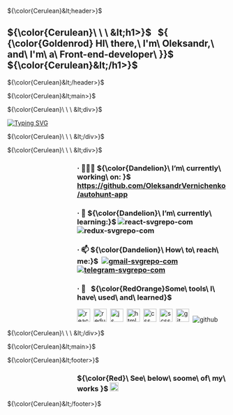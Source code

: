 ${\color{Cerulean}\&lt;header&gt;\}$

 ## ${\color{Cerulean}\ \ \ \&lt;h1&gt;\}$ &nbsp;  ${ {\color{Goldenrod} HI\ there,\ I'm\ Oleksandr,\ and\ I'm\ a\ Front-end-developer\ \}}\$ ${\color{Cerulean}\&lt;/h1&gt;\}$


${\color{Cerulean}\&lt;/header&gt;\}$

${\color{Cerulean}\&lt;main&gt;\}$

${\color{Cerulean}\ \ \ \&lt;div&gt;\}$

[![Typing SVG](https://readme-typing-svg.herokuapp.com?font=Roboto+Mono&size=16&duration=4000&pause=1111&color=0AF7E9&center=true&vCenter=true&multiline=true&width=535&height=95&lines=The+more+you+study+the+more+you+know.++;The+more+you+know+the+more+you+forget.;The+more+you+forget+the+less+you+know.;+So%2C+why+study%3F)](https://git.io/typing-svg)
     
${\color{Cerulean}\ \ \ \&lt;/div&gt;\}$

${\color{Cerulean}\ \ \ \&lt;div&gt;\}$



<dl><dd><dl><dd><dl><dd><dl><dd>
    
### · 👨🏼‍💻 ${\color{Dandelion}\ I’m\ currently\ working\ on: \}$ https://github.com/OleksandrVernichenko/autohunt-app

 
### · 🌱 ${\color{Dandelion}\ I’m\ currently\ learning:\}$ ![react-svgrepo-com](https://user-images.githubusercontent.com/112705866/212582608-1a88bfd9-c266-4edf-a695-33272bb66bc6.svg)&nbsp; ![redux-svgrepo-com](https://user-images.githubusercontent.com/112705866/212582610-1e6a5c5e-fdca-4d0e-8848-94b69d580749.svg)
    
### · 📫 ${\color{Dandelion}\ How\ to\ reach\ me:\}$   &nbsp;[![gmail-svgrepo-com](https://user-images.githubusercontent.com/112705866/212574612-0e580f22-09ca-46a1-998e-e398a7f44459.svg)](vernichenko.aleksandr@gmail.com)&nbsp; [![telegram-svgrepo-com](https://user-images.githubusercontent.com/112705866/212574637-ad26b98a-ce7d-4518-b9f8-adc3d0849e6e.svg)](https://t.me/oleksandr_vernichenko)&nbsp;

</dd></dl></dd></dl></dd></dl></dd></dl>
    

<dl><dd><dl><dd><dl><dd><dl><dd>
    
### · 🚀 &nbsp; ${\color{RedOrange}Some\ tools\ I\ have\ used\ and\ learned\}$ 
    
<p align="left">
<img src="https://cdn.jsdelivr.net/gh/devicons/devicon/icons/react/react-original.svg" alt="react" width="30" height="30"/>&nbsp;
<img src="https://cdn.jsdelivr.net/gh/devicons/devicon/icons/redux/redux-original.svg" alt="redux" width="30" height="30" />&nbsp;
<img src="https://cdn.jsdelivr.net/gh/devicons/devicon/icons/javascript/javascript-original.svg" alt="js" width="30" height="30"/>&nbsp;
<img src="https://cdn.jsdelivr.net/gh/devicons/devicon/icons/html5/html5-original.svg" alt="html" width="30" height="30" />&nbsp;
<img src="https://cdn.jsdelivr.net/gh/devicons/devicon/icons/css3/css3-original.svg" alt="css" width="30" height="30" />&nbsp;                             <img src="https://cdn.jsdelivr.net/gh/devicons/devicon/icons/sass/sass-original.svg" alt="scss" width="30" height="30" />&nbsp; 
<img src="https://cdn.jsdelivr.net/gh/devicons/devicon/icons/git/git-original.svg" alt="git" width="30" height="30"/>&nbsp;
<img src="https://user-images.githubusercontent.com/112705866/212576928-1c3ba62d-c95c-4338-8311-e2376bf4176c.svg"  alt="github" />&nbsp;

    
</p>
</dd></dl></dd></dl></dd></dl></dd></dl>
    
${\color{Cerulean}\ \ \ \&lt;/div&gt;\}$

${\color{Cerulean}\&lt;main&gt;\}$

${\color{Cerulean}\&lt;footer&gt;\}$

<dl><dd><dl><dd><dl><dd><dl><dd>
    

###  ${\color{Red}\ See\ below\ soome\ of\ my\ works \}$ <img src="https://user-images.githubusercontent.com/112705866/212580671-96444438-de5f-478e-8da6-f9ecacf8ed86.gif" alt="react" width="20" height="20"/>


</dd></dl></dd></dl></dd></dl></dd></dl>
    
${\color{Cerulean}\&lt;/footer&gt;\}$


